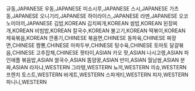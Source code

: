 규동,JAPANESE
우동,JAPANESE
미소시루,JAPANESE
스시,JAPANESE
가츠동,JAPANESE
오니기리,JAPANESE
하이라이스,JAPANESE
라멘,JAPANESE
오코노미야끼,JAPANESE
김밥,KOREAN
김치찌개,KOREAN
쌈밥,KOREAN
된장찌개,KOREAN
비빔밥,KOREAN
칼국수,KOREAN
불고기,KOREAN
떡볶이,KOREAN
제육볶음,KOREAN
깐풍기,CHINESE
볶음면,CHINESE
동파육,CHINESE
짜장면,CHINESE
짬뽕,CHINESE
마파두부,CHINESE
탕수육,CHINESE
토마토 달걀볶음,CHINESE
고추잡채,CHINESE
팟타이,ASIAN
카오 팟,ASIAN
나시고렝,ASIAN
파인애플 볶음밥,ASIAN
쌀국수,ASIAN
똠얌꿍,ASIAN
반미,ASIAN
월남쌈,ASIAN
분짜,ASIAN
라자냐,WESTERN
그라탱,WESTERN
뇨끼,WESTERN
끼슈,WESTERN
프렌치 토스트,WESTERN
바게트,WESTERN
스파게티,WESTERN
피자,WESTERN
파니니,WESTERN